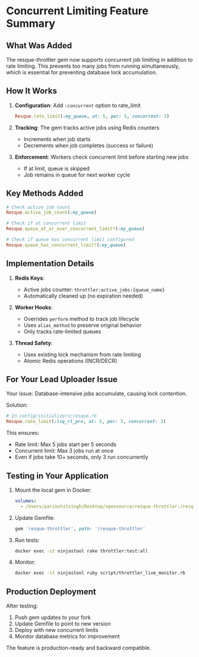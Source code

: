 # Concurrent Limiting Feature Summary

## What Was Added

The resque-throttler gem now supports concurrent job limiting in addition to rate limiting. This prevents too many jobs from running simultaneously, which is essential for preventing database lock accumulation.

## How It Works

1. **Configuration**: Add `:concurrent` option to rate_limit
   ```ruby
   Resque.rate_limit(:my_queue, at: 5, per: 5, concurrent: 3)
   ```

2. **Tracking**: The gem tracks active jobs using Redis counters
   - Increments when job starts
   - Decrements when job completes (success or failure)

3. **Enforcement**: Workers check concurrent limit before starting new jobs
   - If at limit, queue is skipped
   - Job remains in queue for next worker cycle

## Key Methods Added

```ruby
# Check active job count
Resque.active_job_count(:my_queue)

# Check if at concurrent limit
Resque.queue_at_or_over_concurrent_limit?(:my_queue)

# Check if queue has concurrent limit configured
Resque.queue_has_concurrent_limit?(:my_queue)
```

## Implementation Details

1. **Redis Keys**:
   - Active jobs counter: `throttler:active_jobs:{queue_name}`
   - Automatically cleaned up (no expiration needed)

2. **Worker Hooks**:
   - Overrides `perform` method to track job lifecycle
   - Uses `alias_method` to preserve original behavior
   - Only tracks rate-limited queues

3. **Thread Safety**:
   - Uses existing lock mechanism from rate limiting
   - Atomic Redis operations (INCR/DECR)

## For Your Lead Uploader Issue

Your issue: Database-intensive jobs accumulate, causing lock contention.

Solution:
```ruby
# In config/initializers/resque.rb
Resque.rate_limit(:lsq_rl_pro, at: 5, per: 5, concurrent: 3)
```

This ensures:
- Rate limit: Max 5 jobs start per 5 seconds
- Concurrent limit: Max 3 jobs run at once
- Even if jobs take 10+ seconds, only 3 run concurrently

## Testing in Your Application

1. Mount the local gem in Docker:
   ```yaml
   volumes:
     - /Users/parikshitsingh/Desktop/opensource/resque-throttler:/resque-throttler
   ```

2. Update Gemfile:
   ```ruby
   gem 'resque-throttler', path: '/resque-throttler'
   ```

3. Run tests:
   ```bash
   docker exec -it ninjastool rake throttler:test:all
   ```

4. Monitor:
   ```bash
   docker exec -it ninjastool ruby script/throttler_live_monitor.rb
   ```

## Production Deployment

After testing:
1. Push gem updates to your fork
2. Update Gemfile to point to new version
3. Deploy with new concurrent limits
4. Monitor database metrics for improvement

The feature is production-ready and backward compatible.